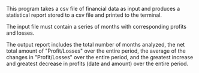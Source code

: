 This program takes a csv file of financial data as input and produces
a statistical report stored to a csv file and printed to the terminal.

The input file must contain a series of months with corresponding profits
and losses. 

The output report includes the total number of months analyzed,
the net total amount of "Profit/Losses" over the entire period, the average
of the changes in "Profit/Losses" over the entire period, and the greatest
increase and greatest decrease in profits (date and amount) over the entire
period.
